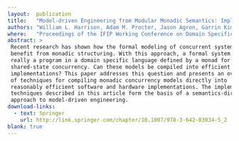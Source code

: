 ```yaml
---
layout:  publication
title:   "Model-driven Engineering from Modular Monadic Semantics: Implementation Techniques Targeting Hardware and Software"
authors: "William L. Harrison, Adam M. Procter, Jason Agron, Garrin Kimmell, and Gerard Allwein"
where:   "Proceedings of the IFIP Working Conference on Domain Specific Languages (DSLWC), Oxford, July 2009"
abstract: >
 Recent research has shown how the formal modeling of concurrent systems can
 benefit from monadic structuring. With this approach, a formal system model is
 really a program in a domain specific language defined by a monad for
 shared-state concurrency. Can these models be compiled into efficient
 implementations? This paper addresses this question and presents an overview
 of techniques for compiling monadic concurrency models directly into
 reasonably efficient software and hardware implementations. The implementation
 techniques described in this article form the basis of a semantics-directed
 approach to model-driven engineering.
download-links:
  - text: Springer
    url: http://link.springer.com/chapter/10.1007/978-3-642-03034-5_2
blank: true
---
```

